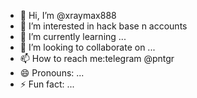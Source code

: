 - 👋 Hi, I’m @xraymax888
- 👀 I’m interested in hack base n accounts
- 🌱 I’m currently learning ...
- 💞️ I’m looking to collaborate on ...
- 📫 How to reach me:telegram @pntgr
- 😄 Pronouns: ...
- ⚡ Fun fact: ...

<!---
xraymax888/xraymax888 is a ✨ special ✨ repository because its `README.md` (this file) appears on your GitHub profile.
You can click the Preview link to take a look at your changes.
--->
